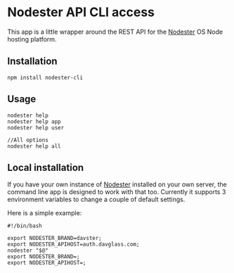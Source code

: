 # Nodester API CLI access

This app is a little wrapper around the REST API for the [Nodester](http://nodester.com/) OS Node hosting platform.

## Installation

    npm install nodester-cli

## Usage

    nodester help
    nodester help app
    nodester help user

    //All options
    nodester help all


## Local installation

If you have your own instance of [Nodester](http://nodester.com/) installed on your own server, the 
command line app is designed to work with that too. Currently it supports 3 environment variables
to change a couple of default settings.

Here is a simple example:

    #!/bin/bash

    export NODESTER_BRAND=davster;
    export NODESTER_APIHOST=auth.davglass.com;
    nodester "$@"
    export NODESTER_BRAND=;
    export NODESTER_APIHOST=;

